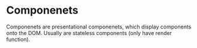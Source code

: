 # Componenets

Componenets are presentational componenets, which display components onto the DOM. Usually are stateless components (only have render function).